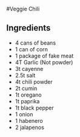 #Veggie Chili

## Ingredients
- 4 cans of beans
- 1 can of corn
- 1 package of fake meat
- 4T Garlic (Not powder)
- 3t cayenne
- 2.5t salt
- 4t chili powder
- 2t cumin
- 1t oregano
- 1t paprika
- 1t black pepper
- 1 onion
- 1 habenero
- 2 jalapenos
